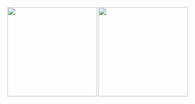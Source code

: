 <a href="https://github.com/anuraghazra/github-readme-stats">
  <img align="left" src="https://github-readme-stats.vercel.app/api?username=akiomik&count_private=true&theme=graywhite" height="205" />
</a>
<a href="https://github.com/anuraghazra/github-readme-stats">
  <img align="left" src="https://github-readme-stats.vercel.app/api/top-langs/?username=akiomik&hide=jupyter%20notebook,agda&theme=graywhite" height="205" />
</a>
